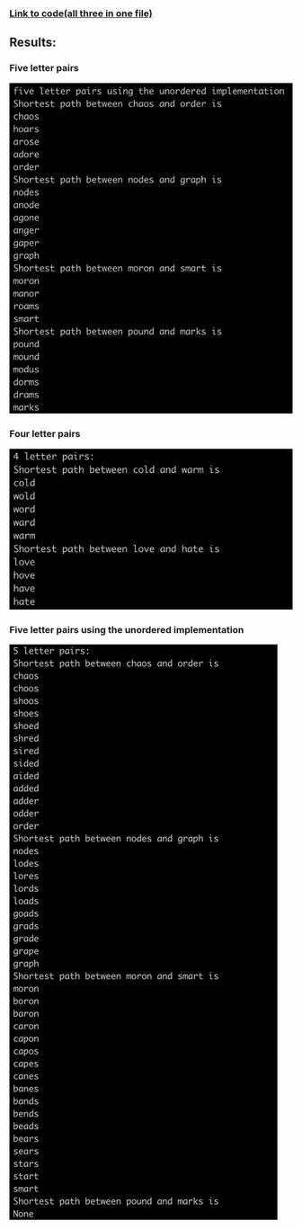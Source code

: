 ### [Link to code(all three in one file)](https://github.com/jingsting/OpenSourceSoftware4966/blob/master/labs/lab6/path.py)

## Results:

### Five letter pairs
![Alt text](/labs/lab6/resource/five.png?raw=true "Title")

### Four letter pairs
![Alt text](/labs/lab6/resource/four.png?raw=true "Title")

### Five letter pairs using the unordered implementation
![Alt text](/labs/lab6/resource/unordered.png?raw=true "Title")